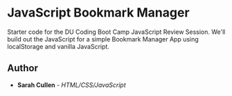 # JavaScript Bookmark Manager

Starter code for the DU Coding Boot Camp JavaScript Review Session. We'll build out the JavaScript for a simple Bookmark Manager App using localStorage and vanilla JavaScript.

## Author

* **Sarah Cullen** - *HTML/CSS/JavaScript*
